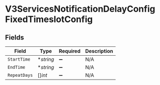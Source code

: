 # V3ServicesNotificationDelayConfigFixedTimeslotConfig


## Fields

| Field              | Type               | Required           | Description        |
| ------------------ | ------------------ | ------------------ | ------------------ |
| `StartTime`        | **string*          | :heavy_minus_sign: | N/A                |
| `EndTime`          | **string*          | :heavy_minus_sign: | N/A                |
| `RepeatDays`       | []*int*            | :heavy_minus_sign: | N/A                |